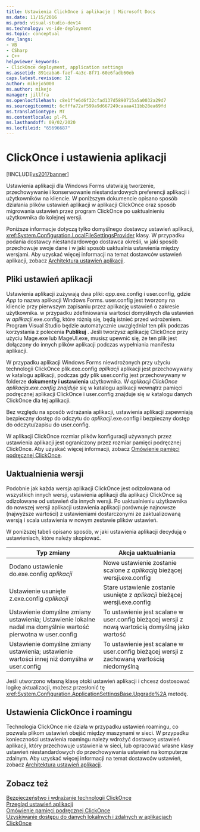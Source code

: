 ```yaml
---
title: Ustawienia ClickOnce i aplikacje | Microsoft Docs
ms.date: 11/15/2016
ms.prod: visual-studio-dev14
ms.technology: vs-ide-deployment
ms.topic: conceptual
dev_langs:
- VB
- CSharp
- C++
helpviewer_keywords:
- ClickOnce deployment, application settings
ms.assetid: 891caba6-faef-4a3c-8f71-60e6fadb60eb
caps.latest.revision: 12
author: mikejo5000
ms.author: mikejo
manager: jillfra
ms.openlocfilehash: c8e1ffe6d6f32cfad137d5890715a5a0032a29d7
ms.sourcegitcommit: 6cfffa72af599a9d667249caaaa411bb28ea69fd
ms.translationtype: MT
ms.contentlocale: pl-PL
ms.lasthandoff: 09/02/2020
ms.locfileid: "65696687"
---
```

# <a name="clickonce-and-application-settings"></a>ClickOnce i ustawienia aplikacji
[!INCLUDE[vs2017banner](../includes/vs2017banner.md)]

Ustawienia aplikacji dla Windows Forms ułatwiają tworzenie, przechowywanie i konserwowanie niestandardowych preferencji aplikacji i użytkowników na kliencie. W poniższym dokumencie opisano sposób działania plików ustawień aplikacji w aplikacji ClickOnce oraz sposób migrowania ustawień przez program ClickOnce po uaktualnieniu użytkownika do kolejnej wersji.  
  
 Poniższe informacje dotyczą tylko domyślnego dostawcy ustawień aplikacji, <xref:System.Configuration.LocalFileSettingsProvider> klasy. W przypadku podania dostawcy niestandardowego dostawca określi, w jaki sposób przechowuje swoje dane i w jaki sposób uaktualnia ustawienia między wersjami. Aby uzyskać więcej informacji na temat dostawców ustawień aplikacji, zobacz [Architektura ustawień aplikacji](https://msdn.microsoft.com/library/c8eb2ad0-fac6-4ea2-9140-675a4a44d562).  
  
## <a name="application-settings-files"></a>Pliki ustawień aplikacji  
 Ustawienia aplikacji zużywają dwa pliki: *app*.exe.config i user.config, gdzie *App* to nazwa aplikacji Windows Forms. user.config jest tworzony na kliencie przy pierwszym zapisaniu przez aplikację ustawień o zakresie użytkownika. w przypadku zdefiniowania wartości domyślnych dla ustawień w *aplikacji*.exe.config, które różnią się, będą istnieć przed wdrożeniem. Program Visual Studio będzie automatycznie uwzględniał ten plik podczas korzystania z polecenia **Publikuj** . Jeśli tworzysz aplikację ClickOnce przy użyciu Mage.exe lub MageUI.exe, musisz upewnić się, że ten plik jest dołączony do innych plików aplikacji podczas wypełniania manifestu aplikacji.  
  
 W przypadku aplikacji Windows Forms niewdrożonych przy użyciu technologii ClickOnce plik.exe.config *aplikacji* aplikacji jest przechowywany w katalogu aplikacji, podczas gdy plik user.config jest przechowywany w folderze **dokumenty i ustawienia** użytkownika. W *aplikacji ClickOnce aplikacja.exe.config znajduje* się w katalogu aplikacji wewnątrz pamięci podręcznej aplikacji ClickOnce i user.config znajduje się w katalogu danych ClickOnce dla tej aplikacji.  
  
 Bez względu na sposób wdrażania aplikacji, ustawienia aplikacji zapewniają bezpieczny dostęp do odczytu do *aplikacji*.exe.config i bezpieczny dostęp do odczytu/zapisu do user.config.  
  
 W aplikacji ClickOnce rozmiar plików konfiguracji używanych przez ustawienia aplikacji jest ograniczony przez rozmiar pamięci podręcznej ClickOnce. Aby uzyskać więcej informacji, zobacz [Omówienie pamięci podręcznej ClickOnce](../deployment/clickonce-cache-overview.md).  
  
## <a name="version-upgrades"></a>Uaktualnienia wersji  
 Podobnie jak każda wersja aplikacji ClickOnce jest odizolowana od wszystkich innych wersji, ustawienia aplikacji dla aplikacji ClickOnce są odizolowane od ustawień dla innych wersji. Po uaktualnieniu użytkownika do nowszej wersji aplikacji ustawienia aplikacji porównuje najnowsze (najwyższe wartości) z ustawieniami dostarczonymi ze zaktualizowaną wersją i scala ustawienia w nowym zestawie plików ustawień.  
  
 W poniższej tabeli opisano sposób, w jaki ustawienia aplikacji decydują o ustawieniach, które należy skopiować.  
  
|Typ zmiany|Akcja uaktualniania|  
|--------------------|--------------------|  
|Dodano ustawienie do.exe.config *aplikacji*|Nowe ustawienie zostanie scalone z *aplikacją* bieżącej wersji.exe.config|  
|Ustawienie usunięte z.exe.config *aplikacji*|Stare ustawienie zostanie usunięte z *aplikacji* bieżącej wersji.exe.config|  
|Ustawienie domyślne zmiany ustawienia; Ustawienie lokalne nadal ma domyślnie wartość pierwotna w user.config|To ustawienie jest scalane w user.config bieżącej wersji z nową wartością domyślną jako wartość|  
|Ustawienie domyślne zmiany ustawienia; ustawienie wartości innej niż domyślna w user.config|To ustawienie jest scalane w user.config bieżącej wersji z zachowaną wartością niedomyślną|  
  
 Jeśli utworzono własną klasę otoki ustawień aplikacji i chcesz dostosować logikę aktualizacji, możesz przesłonić tę <xref:System.Configuration.ApplicationSettingsBase.Upgrade%2A> metodę.  
  
## <a name="clickonce-and-roaming-settings"></a>Ustawienia ClickOnce i roamingu  
 Technologia ClickOnce nie działa w przypadku ustawień roamingu, co pozwala plikom ustawień obejść między maszynami w sieci. W przypadku konieczności ustawienia roamingu należy wdrożyć dostawcę ustawień aplikacji, który przechowuje ustawienia w sieci, lub opracować własne klasy ustawień niestandardowych do przechowywania ustawień na komputerze zdalnym. Aby uzyskać więcej informacji na temat dostawców ustawień, zobacz [Architektura ustawień aplikacji](https://msdn.microsoft.com/library/c8eb2ad0-fac6-4ea2-9140-675a4a44d562).  
  
## <a name="see-also"></a>Zobacz też  
 [Bezpieczeństwo i wdrażanie technologii ClickOnce](../deployment/clickonce-security-and-deployment.md)   
 [Przegląd ustawień aplikacji](https://msdn.microsoft.com/library/0dd8bca5-a6bf-4ac4-8eec-5725d08b38dc)   
 [Omówienie pamięci podręcznej ClickOnce](../deployment/clickonce-cache-overview.md)   
 [Uzyskiwanie dostępu do danych lokalnych i zdalnych w aplikacjach ClickOnce](../deployment/accessing-local-and-remote-data-in-clickonce-applications.md)

